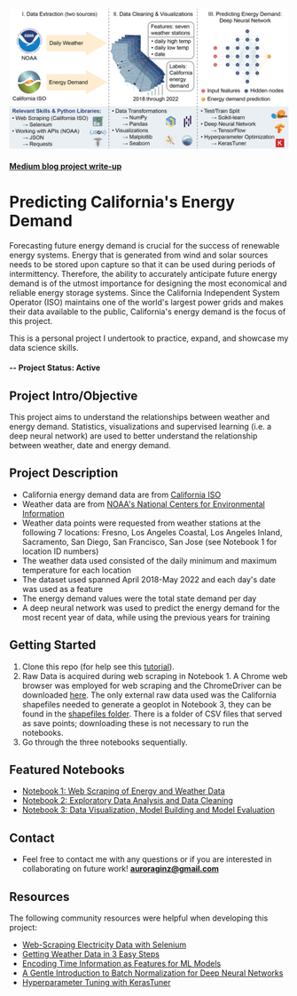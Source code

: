 ![Project Schematic](https://github.com/AuroraGinzburg/ML_Portfolio/blob/master/Github_splash.png)

#### [Medium blog project write-up](https://medium.com/@auroraginzburg/predicting-californias-energy-demand-with-weather-data-d8b35de0c5e3)

# Predicting California's Energy Demand
Forecasting future energy demand is crucial for the success of renewable energy systems. 
Energy that is generated from wind and solar sources needs to be stored upon capture so that it can be used during periods of intermittency.
Therefore, the ability to accurately anticipate future energy demand is of the utmost importance for designing the most economical and reliable energy storage systems.
Since the California Independent System Operator (ISO) maintains one of the world's largest power grids and makes their data available to the public, 
California's energy demand is the focus of this project.

This is a personal project I undertook to practice, expand, and showcase my data science skills. 

#### -- Project Status: Active

## Project Intro/Objective
This project aims to understand the relationships between weather and energy demand. Statistics, visualizations and supervised learning (i.e. a deep neural network) are used to better understand the relationship between weather, date and energy demand. 

## Project Description
- California energy demand data are from [California ISO](https://www.caiso.com/TodaysOutlook/Pages/default.aspx#section-demand-trend)
- Weather data are from [NOAA's National Centers for Environmental Information](https://www.ncdc.noaa.gov/cdo-web/webservices/v2)
- Weather data points were requested from weather stations at the following 7 locations: Fresno, Los Angeles Coastal, Los Angeles Inland, Sacramento, 
  San Diego, San Francisco, San Jose (see Notebook 1 for location ID numbers)
- The weather data used consisted of the daily minimum and maximum temperature for each location
- The dataset used spanned April 2018-May 2022 and each day's date was used as a feature
- The energy demand values were the total state demand per day
- A deep neural network was used to predict the energy demand for the most recent year of data, while using the previous years for training


## Getting Started

1. Clone this repo (for help see this [tutorial](https://help.github.com/articles/cloning-a-repository/)).
2. Raw Data is acquired during web scraping in Notebook 1. A Chrome web browser was employed for web scraping and the ChromeDriver can be downloaded [here](https://sites.google.com/chromium.org/driver/). The only external raw data used was the California shapefiles needed to generate a geoplot in Notebook 3, they can be found in the [shapefiles folder](https://github.com/AuroraGinzburg/ML_Portfolio/tree/master/shapefiles). There is a folder of CSV files that served as save points; downloading these is not necessary to run the notebooks.    
3. Go through the three notebooks sequentially. 

## Featured Notebooks
* [Notebook 1: Web Scraping of Energy and Weather Data](https://github.com/AuroraGinzburg/ML_Portfolio/blob/7249b7754bafc3cfbfbbfcbc9650e7fb8784bdc8/1-Data%20Scraping.ipynb)
* [Notebook 2: Exploratory Data Analysis and Data Cleaning](https://github.com/AuroraGinzburg/ML_Portfolio/blob/7249b7754bafc3cfbfbbfcbc9650e7fb8784bdc8/2-Data%20Cleaning%20and%20EDA.ipynb)
* [Notebook 3: Data Visualization, Model Building and Model Evaluation](https://github.com/AuroraGinzburg/ML_Portfolio/blob/7249b7754bafc3cfbfbbfcbc9650e7fb8784bdc8/3-Data%20Visualization%20and%20Modeling.ipynb)


## Contact
* Feel free to contact me with any questions or if you are interested in collaborating on future work! 
 **auroraginz@gmail.com**
 
## Resources
The following community resources were helpful when developing this project:
* [Web-Scraping Electricity Data with Selenium](https://medium.com/@k246fri/web-scraping-electricity-data-with-selenium-f2504a124fc4)
* [Getting Weather Data in 3 Easy Steps](https://towardsdatascience.com/getting-weather-data-in-3-easy-steps-8dc10cc5c859)
* [Encoding Time Information as Features for ML Models](https://developer.nvidia.com/blog/three-approaches-to-encoding-time-information-as-features-for-ml-models/)
* [A Gentle Introduction to Batch Normalization for Deep Neural Networks](https://machinelearningmastery.com/batch-normalization-for-training-of-deep-neural-networks/)
* [Hyperparameter Tuning with KerasTuner](https://towardsdatascience.com/hyperparameter-tuning-with-kerastuner-and-tensorflow-c4a4d690b31a)
